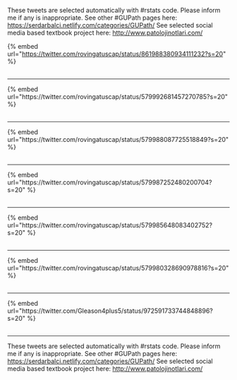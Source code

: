 

These tweets are selected automatically with #rstats code. Please inform me if any is inappropriate.
See other #GUPath pages here: https://serdarbalci.netlify.com/categories/GUPath/ 
See selected social media based textbook project here: http://www.patolojinotlari.com/

{% embed url="https://twitter.com/rovingatuscap/status/861988380934111232?s=20" %}<br>
<br>
<hr>
{% embed url="https://twitter.com/rovingatuscap/status/579992681457270785?s=20" %}<br>
<br>
<hr>
{% embed url="https://twitter.com/rovingatuscap/status/579988087725518849?s=20" %}<br>
<br>
<hr>
{% embed url="https://twitter.com/rovingatuscap/status/579987252480200704?s=20" %}<br>
<br>
<hr>
{% embed url="https://twitter.com/rovingatuscap/status/579985648083402752?s=20" %}<br>
<br>
<hr>
{% embed url="https://twitter.com/rovingatuscap/status/579980328690978816?s=20" %}<br>
<br>
<hr>
{% embed url="https://twitter.com/Gleason4plus5/status/972591733744848896?s=20" %}<br>
<br>
<hr>


These tweets are selected automatically with #rstats code. Please inform me if any is inappropriate.
See other #GUPath pages here: https://serdarbalci.netlify.com/categories/GUPath/ 
See selected social media based textbook project here: http://www.patolojinotlari.com/
